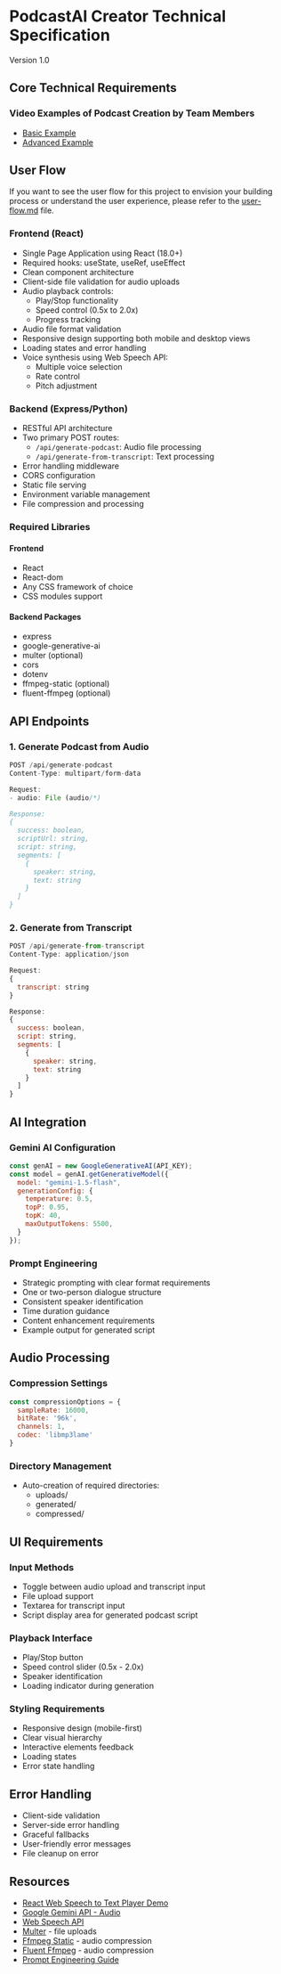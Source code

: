 # PodcastAI Creator Technical Specification
Version 1.0

## Core Technical Requirements


### Video Examples of Podcast Creation by Team Members

- [Basic Example](https://drive.google.com/file/d/1PDMKCN6fN9kXRiJNHU7NPRcgtx8suFOr/view?usp=sharing)
- [Advanced Example](https://drive.google.com/file/d/1hTsY5rQC324xqHq92Mky4g-_EdYPSHWL/view?usp=sharing)

## User Flow

If you want to see the user flow for this project to envision your building process or understand the user experience, please refer to the [user-flow.md](user-flow.md) file.

### Frontend (React)

- Single Page Application using React (18.0+)
- Required hooks: useState, useRef, useEffect
- Clean component architecture
- Client-side file validation for audio uploads
- Audio playback controls:
  - Play/Stop functionality
  - Speed control (0.5x to 2.0x)
  - Progress tracking
- Audio file format validation
- Responsive design supporting both mobile and desktop views
- Loading states and error handling
- Voice synthesis using Web Speech API:
  - Multiple voice selection
  - Rate control
  - Pitch adjustment

### Backend (Express/Python)

- RESTful API architecture
- Two primary POST routes:
  - `/api/generate-podcast`: Audio file processing
  - `/api/generate-from-transcript`: Text processing
- Error handling middleware
- CORS configuration
- Static file serving
- Environment variable management
- File compression and processing

### Required Libraries

#### Frontend
- React
- React-dom
- Any CSS framework of choice
- CSS modules support


#### Backend Packages
- express
- google-generative-ai
- multer (optional)
- cors
- dotenv
- ffmpeg-static (optional)
- fluent-ffmpeg (optional)


## API Endpoints

### 1. Generate Podcast from Audio
```javascript
POST /api/generate-podcast
Content-Type: multipart/form-data

Request:
- audio: File (audio/*)

Response:
{
  success: boolean,
  scriptUrl: string,
  script: string,
  segments: [
    {
      speaker: string,
      text: string
    }
  ]
}
```

### 2. Generate from Transcript
```javascript
POST /api/generate-from-transcript
Content-Type: application/json

Request:
{
  transcript: string
}

Response:
{
  success: boolean,
  script: string,
  segments: [
    {
      speaker: string,
      text: string
    }
  ]
}
```

## AI Integration

### Gemini AI Configuration
```javascript
const genAI = new GoogleGenerativeAI(API_KEY);
const model = genAI.getGenerativeModel({
  model: "gemini-1.5-flash",
  generationConfig: {
    temperature: 0.5,
    topP: 0.95,
    topK: 40,
    maxOutputTokens: 5500,
  }
});
```

### Prompt Engineering
- Strategic prompting with clear format requirements
- One or two-person dialogue structure
- Consistent speaker identification
- Time duration guidance
- Content enhancement requirements
- Example output for generated script

## Audio Processing

### Compression Settings
```javascript
const compressionOptions = {
  sampleRate: 16000,
  bitRate: '96k',
  channels: 1,
  codec: 'libmp3lame'
}
```

### Directory Management
- Auto-creation of required directories:
  - uploads/
  - generated/
  - compressed/

## UI Requirements

### Input Methods
- Toggle between audio upload and transcript input
- File upload support
- Textarea for transcript input
- Script display area for generated podcast script

### Playback Interface
- Play/Stop button
- Speed control slider (0.5x - 2.0x)
- Speaker identification
- Loading indicator during generation

### Styling Requirements
- Responsive design (mobile-first)
- Clear visual hierarchy
- Interactive elements feedback
- Loading states
- Error state handling

## Error Handling
- Client-side validation
- Server-side error handling
- Graceful fallbacks
- User-friendly error messages
- File cleanup on error

## Resources
- [React Web Speech to Text Player Demo](https://github.com/jdrichards-pursuit/text-to-speech-demo-react)
- [Google Gemini API - Audio ](https://ai.google.dev/gemini-api/docs/audio?lang=node)
- [Web Speech API](https://developer.mozilla.org/en-US/docs/Web/API/Web_Speech_API)
- [Multer](https://github.com/expressjs/multer) - file uploads
- [Ffmpeg Static](https://www.npmjs.com/package/ffmpeg-static) - audio compression
- [Fluent Ffmpeg](https://www.npmjs.com/package/fluent-ffmpeg) - audio compression
- [Prompt Engineering Guide](https://www.promptingguide.ai/)
